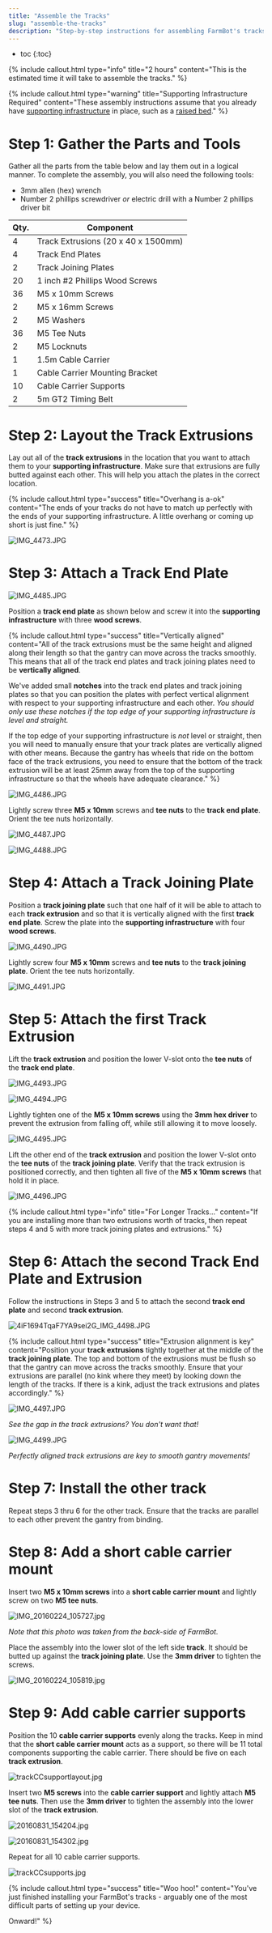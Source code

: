 ```yaml
---
title: "Assemble the Tracks"
slug: "assemble-the-tracks"
description: "Step-by-step instructions for assembling FarmBot's tracks"
---
```


* toc
{:toc}


{%
include callout.html
type="info"
title="2 hours"
content="This is the estimated time it will take to assemble the tracks."
%}



{%
include callout.html
type="warning"
title="Supporting Infrastructure Required"
content="These assembly instructions assume that you already have [supporting infrastructure](../../FarmBot-Genesis-V1.0/supporting-infrastructure.md) in place, such as a [raised bed](../../FarmBot-Genesis-V1.0/supporting-infrastructure/building-a-raised-bed.md)."
%}

# Step 1: Gather the Parts and Tools
Gather all the parts from the table below and lay them out in a logical manner. To complete the assembly, you will also need the following tools:
* 3mm allen (hex) wrench
* Number 2 phillips screwdriver *or* electric drill with a Number 2 phillips driver bit

|Qty.                          |Component                     |
|------------------------------|------------------------------|
|4                             |Track Extrusions (20 x 40 x 1500mm)
|4                             |Track End Plates
|2                             |Track Joining Plates
|20                            |1 inch #2 Phillips Wood Screws
|36                            |M5 x 10mm Screws
|2                             |M5 x 16mm Screws
|2                             |M5 Washers
|36                            |M5 Tee Nuts
|2                             |M5 Locknuts
|1                             |1.5m Cable Carrier
|1                             |Cable Carrier Mounting Bracket
|10                            |Cable Carrier Supports
|2                             |5m GT2 Timing Belt

# Step 2: Layout the Track Extrusions
Lay out all of the **track extrusions** in the location that you want to attach them to your **supporting infrastructure**. Make sure that extrusions are fully butted against each other. This will help you attach the plates in the correct location.

{%
include callout.html
type="success"
title="Overhang is a-ok"
content="The ends of your tracks do not have to match up perfectly with the ends of your supporting infrastructure. A little overhang or coming up short is just fine."
%}



![IMG_4473.JPG](_images/IMG_4473.JPG)

# Step 3: Attach a Track End Plate

![IMG_4485.JPG](_images/IMG_4485.JPG)

Position a **track end plate** as shown below and screw it into the **supporting infrastructure** with three **wood screws**.

{%
include callout.html
type="success"
title="Vertically aligned"
content="All of the track extrusions must be the same height and aligned along their length so that the gantry can move across the tracks smoothly. This means that all of the track end plates and track joining plates need to be **vertically aligned**.

We've added small **notches** into the track end plates and track joining plates so that you can position the plates with perfect vertical alignment with respect to your supporting infrastructure and each other. *You should only use these notches if the top edge of your supporting infrastructure is level and straight.*

If the top edge of your supporting infrastructure is *not* level or straight, then you will need to manually ensure that your track plates are vertically aligned with other means. Because the gantry has wheels that ride on the bottom face of the track extrusions, you need to ensure that the bottom of the track extrusion will be at least 25mm away from the top of the supporting infrastructure so that the wheels have adequate clearance."
%}



![IMG_4486.JPG](_images/IMG_4486.JPG)

Lightly screw three **M5 x 10mm** screws and **tee nuts** to the **track end plate**. Orient the tee nuts horizontally.

![IMG_4487.JPG](_images/IMG_4487.JPG)



![IMG_4488.JPG](_images/IMG_4488.JPG)

# Step 4: Attach a Track Joining Plate
Position a **track joining plate** such that one half of it will be able to attach to each **track extrusion** and so that it is vertically aligned with the first **track end plate**. Screw the plate into the **supporting infrastructure** with four **wood screws**.

![IMG_4490.JPG](_images/IMG_4490.JPG)

Lightly screw four **M5 x 10mm** screws and **tee nuts** to the **track joining plate**. Orient the tee nuts horizontally.

![IMG_4491.JPG](_images/IMG_4491.JPG)

# Step 5: Attach the first Track Extrusion
Lift the **track extrusion** and position the lower V-slot onto the **tee nuts** of the **track end plate**.

![IMG_4493.JPG](_images/IMG_4493.JPG)



![IMG_4494.JPG](_images/IMG_4494.JPG)

Lightly tighten one of the **M5 x 10mm screws** using the **3mm hex driver** to prevent the extrusion from falling off, while still allowing it to move loosely.

![IMG_4495.JPG](_images/IMG_4495.JPG)

Lift the other end of the **track extrusion** and position the lower V-slot onto the **tee nuts** of the **track joining plate**. Verify that the track extrusion is positioned correctly, and then tighten all five of the **M5 x 10mm screws** that hold it in place.

![IMG_4496.JPG](_images/IMG_4496.JPG)



{%
include callout.html
type="info"
title="For Longer Tracks..."
content="If you are installing more than two extrusions worth of tracks, then repeat steps 4 and 5 with more track joining plates and extrusions."
%}

# Step 6: Attach the second Track End Plate and Extrusion
Follow the instructions in Steps 3 and 5 to attach the second **track end plate** and second **track extrusion**.

![4iF1694TqaF7YA9sei2G_IMG_4498.JPG](_images/IMG_4498.JPG)



{%
include callout.html
type="success"
title="Extrusion alignment is key"
content="Position your **track extrusions** tightly together at the middle of the **track joining plate**. The top and bottom of the extrusions must be flush so that the gantry can move across the tracks smoothly. Ensure that your extrusions are parallel (no kink where they meet) by looking down the length of the tracks. If there is a kink, adjust the track extrusions and plates accordingly."
%}



![IMG_4497.JPG](_images/IMG_4497.JPG)

_See the gap in the track extrusions? You don't want that!_



![IMG_4499.JPG](_images/IMG_4499.JPG)

_Perfectly aligned track extrusions are key to smooth gantry movements!_

# Step 7: Install the other track
Repeat steps 3 thru 6 for the other track. Ensure that the tracks are parallel to each other prevent the gantry from binding.

# Step 8: Add a short cable carrier mount
Insert two **M5 x 10mm screws** into a **short cable carrier mount** and lightly screw on two **M5 tee nuts**.

![IMG_20160224_105727.jpg](_images/IMG_20160224_105727.jpg)

_Note that this photo was taken from the back-side of FarmBot._

Place the assembly into the lower slot of the left side **track**. It should be butted up against the **track joining plate**. Use the **3mm driver** to tighten the screws.

![IMG_20160224_105819.jpg](_images/IMG_20160224_105819.jpg)

# Step 9: Add cable carrier supports
Position the 10 **cable carrier supports** evenly along the tracks. Keep in mind that the **short cable carrier mount** acts as a support, so there will be 11 total components supporting the cable carrier. There should be five on each **track extrusion**.

![trackCCsupportlayout.jpg](_images/trackCCsupportlayout.jpg)

Insert two **M5 screws** into the **cable carrier support** and lightly attach **M5 tee nuts**. Then use the **3mm driver** to tighten the assembly into the lower slot of the **track extrusion**.

![20160831_154204.jpg](_images/20160831_154204.jpg)



![20160831_154302.jpg](_images/20160831_154302.jpg)

Repeat for all 10 cable carrier supports.

![trackCCsupports.jpg](_images/trackCCsupports.jpg)



{%
include callout.html
type="success"
title="Woo hoo!"
content="You've just finished installing your FarmBot's tracks - arguably one of the most difficult parts of setting up your device.

Onward!"
%}

